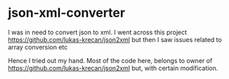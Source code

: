 # json-xml-converter

I was in need to convert json to xml. I went across this project https://github.com/lukas-krecan/json2xml but then I saw issues related to array conversion etc

Hence I tried out my hand. Most of the code here, belongs to owner of https://github.com/lukas-krecan/json2xml but, with certain modification.   
